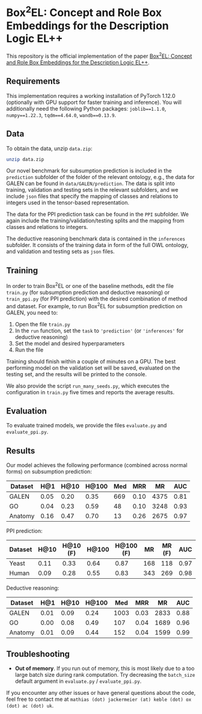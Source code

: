 # Box<sup>2</sup>EL: Concept and Role Box Embeddings for the Description Logic EL++

This repository is the official implementation of the paper [Box<sup>2</sup>EL: Concept and Role Box Embeddings for the Description Logic EL++](https://arxiv.org/abs/2301.11118).

## Requirements

This implementation requires a working installation of PyTorch 1.12.0 (optionally with GPU support for faster training and inference). You will additionally need the following Python packages: `joblib==1.1.0`, `numpy==1.22.3`, `tqdm==4.64.0`, `wandb==0.13.9`.

## Data

To obtain the data, unzip `data.zip`:
```sh
unzip data.zip
```

Our novel benchmark for subsumption prediction is included in the `prediction` subfolder of the folder of the relevant ontology, e.g., the data for GALEN can be found in `data/GALEN/prediction`. The data is split into training, validation and testing sets in the relevant subfolders, and we include `json` files that specify the mapping of classes and relations to integers used in the tensor-based representation.

The data for the PPI prediction task can be found in the `PPI` subfolder. We again include the training/validation/testing splits and the mapping from classes and relations to integers.

The deductive reasoning benchmark data is contained in the `inferences` subfolder. It consists of the training data in form of the full OWL ontology, and validation and testing sets as `json` files.

## Training

In order to train Box<sup>2</sup>EL or one of the baseline methods, edit the file `train.py` (for subsumption prediction and deductive reasoning) or `train_ppi.py` (for PPI prediction) with the desired combination of method and dataset. For example, to run Box<sup>2</sup>EL for subsumption prediction on GALEN, you need to:
1. Open the file `train.py`
2. In the `run` function, set the `task` to `'prediction'` (or `'inferences'` for deductive reasoning)
3. Set the model and desired hyperparameters
4. Run the file

Training should finish within a couple of minutes on a GPU. The best performing model on the validation set will be saved, evaluated on the testing set, and the results will be printed to the console.

We also provide the script `run_many_seeds.py`, which executes the configuration in `train.py` five times and reports the average results.

## Evaluation

To evaluate trained models, we provide the files `evaluate.py` and `evaluate_ppi.py`.

## Results

Our model achieves the following performance (combined across normal forms) on subsumption prediction:

| Dataset | H@1  | H@10 | H@100 | Med | MRR | MR | AUC |
|---------|------|------|-------|-----|-----|----|-----|
| GALEN   | 0.05 | 0.20 | 0.35  | 669 | 0.10 | 4375 | 0.81 |
| GO      | 0.04 | 0.23 | 0.59  | 48  | 0.10 | 3248 | 0.93 |
| Anatomy | 0.16 | 0.47 | 0.70  | 13  | 0.26 | 2675 | 0.97 |

PPI prediction:

| Dataset | H@10 | H@10 (F) | H@100 | H@100 (F) | MR | MR (F) | AUC | AUC (F) |
|-|-|-|-|-|-|-|-|-
| Yeast |  0.11  | 0.33     | 0.64  | 0.87      | 168| 118    | 0.97| 0.98 |
| Human | 0.09   | 0.28     | 0.55  | 0.83      | 343| 269    | 0.98| 0.98 |

Deductive reasoning:

| Dataset | H@1  | H@10 | H@100 | Med | MRR | MR | AUC |
|---------|------|------|-------|-----|-----|----|-----|
| GALEN   | 0.01 | 0.09 | 0.24  | 1003 | 0.03 | 2833 | 0.88 |
| GO      | 0.00 | 0.08 | 0.49  | 107  | 0.04 | 1689 | 0.96 |
| Anatomy | 0.01 | 0.09 | 0.44  | 152  | 0.04 | 1599 | 0.99 |


## Troubleshooting

* **Out of memory**. If you run out of memory, this is most likely due to a too large batch size during rank computation. Try decreasing the `batch_size` default argument in `evaluate.py`  / `evaluate_ppi.py`.

If you encounter any other issues or have general questions about the code, feel free to contact me at `mathias (dot) jackermeier (at) keble (dot) ox (dot) ac (dot) uk`.
